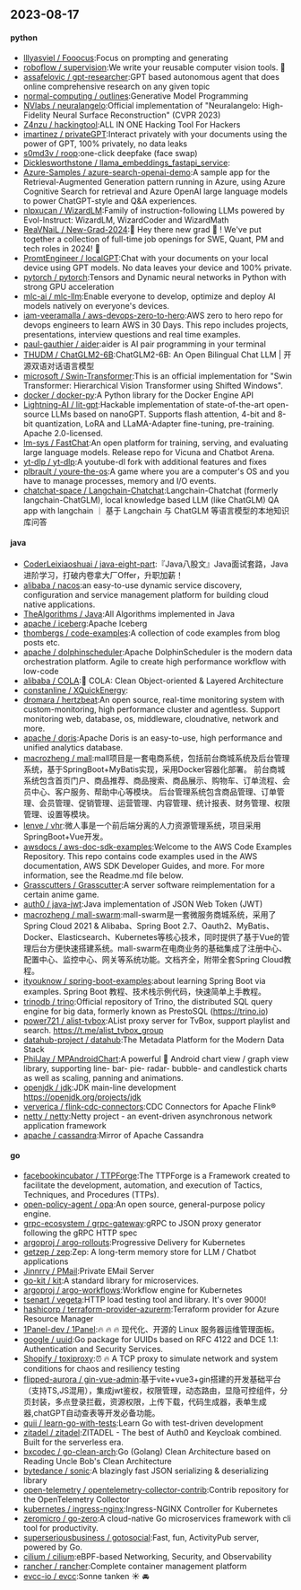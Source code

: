 ## 2023-08-17

#### python
* [lllyasviel / Fooocus](https://github.com/lllyasviel/Fooocus):Focus on prompting and generating
* [roboflow / supervision](https://github.com/roboflow/supervision):We write your reusable computer vision tools.
💜
* [assafelovic / gpt-researcher](https://github.com/assafelovic/gpt-researcher):GPT based autonomous agent that does online comprehensive research on any given topic
* [normal-computing / outlines](https://github.com/normal-computing/outlines):Generative Model Programming
* [NVlabs / neuralangelo](https://github.com/NVlabs/neuralangelo):Official implementation of "Neuralangelo: High-Fidelity Neural Surface Reconstruction" (CVPR 2023)
* [Z4nzu / hackingtool](https://github.com/Z4nzu/hackingtool):ALL IN ONE Hacking Tool For Hackers
* [imartinez / privateGPT](https://github.com/imartinez/privateGPT):Interact privately with your documents using the power of GPT, 100% privately, no data leaks
* [s0md3v / roop](https://github.com/s0md3v/roop):one-click deepfake (face swap)
* [Dicklesworthstone / llama_embeddings_fastapi_service](https://github.com/Dicklesworthstone/llama_embeddings_fastapi_service):
* [Azure-Samples / azure-search-openai-demo](https://github.com/Azure-Samples/azure-search-openai-demo):A sample app for the Retrieval-Augmented Generation pattern running in Azure, using Azure Cognitive Search for retrieval and Azure OpenAI large language models to power ChatGPT-style and Q&A experiences.
* [nlpxucan / WizardLM](https://github.com/nlpxucan/WizardLM):Family of instruction-following LLMs powered by Evol-Instruct: WizardLM, WizardCoder and WizardMath
* [ReaVNaiL / New-Grad-2024](https://github.com/ReaVNaiL/New-Grad-2024):👋
Hey there new grad
🎉
! We've put together a collection of full-time job openings for SWE, Quant, PM and tech roles in 2024!
🚀
* [PromtEngineer / localGPT](https://github.com/PromtEngineer/localGPT):Chat with your documents on your local device using GPT models. No data leaves your device and 100% private.
* [pytorch / pytorch](https://github.com/pytorch/pytorch):Tensors and Dynamic neural networks in Python with strong GPU acceleration
* [mlc-ai / mlc-llm](https://github.com/mlc-ai/mlc-llm):Enable everyone to develop, optimize and deploy AI models natively on everyone's devices.
* [iam-veeramalla / aws-devops-zero-to-hero](https://github.com/iam-veeramalla/aws-devops-zero-to-hero):AWS zero to hero repo for devops engineers to learn AWS in 30 Days. This repo includes projects, presentations, interview questions and real time examples.
* [paul-gauthier / aider](https://github.com/paul-gauthier/aider):aider is AI pair programming in your terminal
* [THUDM / ChatGLM2-6B](https://github.com/THUDM/ChatGLM2-6B):ChatGLM2-6B: An Open Bilingual Chat LLM | 开源双语对话语言模型
* [microsoft / Swin-Transformer](https://github.com/microsoft/Swin-Transformer):This is an official implementation for "Swin Transformer: Hierarchical Vision Transformer using Shifted Windows".
* [docker / docker-py](https://github.com/docker/docker-py):A Python library for the Docker Engine API
* [Lightning-AI / lit-gpt](https://github.com/Lightning-AI/lit-gpt):Hackable implementation of state-of-the-art open-source LLMs based on nanoGPT. Supports flash attention, 4-bit and 8-bit quantization, LoRA and LLaMA-Adapter fine-tuning, pre-training. Apache 2.0-licensed.
* [lm-sys / FastChat](https://github.com/lm-sys/FastChat):An open platform for training, serving, and evaluating large language models. Release repo for Vicuna and Chatbot Arena.
* [yt-dlp / yt-dlp](https://github.com/yt-dlp/yt-dlp):A youtube-dl fork with additional features and fixes
* [plbrault / youre-the-os](https://github.com/plbrault/youre-the-os):A game where you are a computer's OS and you have to manage processes, memory and I/O events.
* [chatchat-space / Langchain-Chatchat](https://github.com/chatchat-space/Langchain-Chatchat):Langchain-Chatchat (formerly langchain-ChatGLM), local knowledge based LLM (like ChatGLM) QA app with langchain ｜ 基于 Langchain 与 ChatGLM 等语言模型的本地知识库问答

#### java
* [CoderLeixiaoshuai / java-eight-part](https://github.com/CoderLeixiaoshuai/java-eight-part):『Java八股文』Java面试套路，Java进阶学习，打破内卷拿大厂Offer，升职加薪！
* [alibaba / nacos](https://github.com/alibaba/nacos):an easy-to-use dynamic service discovery, configuration and service management platform for building cloud native applications.
* [TheAlgorithms / Java](https://github.com/TheAlgorithms/Java):All Algorithms implemented in Java
* [apache / iceberg](https://github.com/apache/iceberg):Apache Iceberg
* [thombergs / code-examples](https://github.com/thombergs/code-examples):A collection of code examples from blog posts etc.
* [apache / dolphinscheduler](https://github.com/apache/dolphinscheduler):Apache DolphinScheduler is the modern data orchestration platform. Agile to create high performance workflow with low-code
* [alibaba / COLA](https://github.com/alibaba/COLA):🥤
COLA: Clean Object-oriented & Layered Architecture
* [constanline / XQuickEnergy](https://github.com/constanline/XQuickEnergy):
* [dromara / hertzbeat](https://github.com/dromara/hertzbeat):An open source, real-time monitoring system with custom-monitoring, high performance cluster and agentless. Support monitoring web, database, os, middleware, cloudnative, network and more.
* [apache / doris](https://github.com/apache/doris):Apache Doris is an easy-to-use, high performance and unified analytics database.
* [macrozheng / mall](https://github.com/macrozheng/mall):mall项目是一套电商系统，包括前台商城系统及后台管理系统，基于SpringBoot+MyBatis实现，采用Docker容器化部署。 前台商城系统包含首页门户、商品推荐、商品搜索、商品展示、购物车、订单流程、会员中心、客户服务、帮助中心等模块。 后台管理系统包含商品管理、订单管理、会员管理、促销管理、运营管理、内容管理、统计报表、财务管理、权限管理、设置等模块。
* [lenve / vhr](https://github.com/lenve/vhr):微人事是一个前后端分离的人力资源管理系统，项目采用SpringBoot+Vue开发。
* [awsdocs / aws-doc-sdk-examples](https://github.com/awsdocs/aws-doc-sdk-examples):Welcome to the AWS Code Examples Repository. This repo contains code examples used in the AWS documentation, AWS SDK Developer Guides, and more. For more information, see the Readme.md file below.
* [Grasscutters / Grasscutter](https://github.com/Grasscutters/Grasscutter):A server software reimplementation for a certain anime game.
* [auth0 / java-jwt](https://github.com/auth0/java-jwt):Java implementation of JSON Web Token (JWT)
* [macrozheng / mall-swarm](https://github.com/macrozheng/mall-swarm):mall-swarm是一套微服务商城系统，采用了 Spring Cloud 2021 & Alibaba、Spring Boot 2.7、Oauth2、MyBatis、Docker、Elasticsearch、Kubernetes等核心技术，同时提供了基于Vue的管理后台方便快速搭建系统。mall-swarm在电商业务的基础集成了注册中心、配置中心、监控中心、网关等系统功能。文档齐全，附带全套Spring Cloud教程。
* [ityouknow / spring-boot-examples](https://github.com/ityouknow/spring-boot-examples):about learning Spring Boot via examples. Spring Boot 教程、技术栈示例代码，快速简单上手教程。
* [trinodb / trino](https://github.com/trinodb/trino):Official repository of Trino, the distributed SQL query engine for big data, formerly known as PrestoSQL (https://trino.io)
* [power721 / alist-tvbox](https://github.com/power721/alist-tvbox):AList proxy server for TvBox, support playlist and search. https://t.me/alist_tvbox_group
* [datahub-project / datahub](https://github.com/datahub-project/datahub):The Metadata Platform for the Modern Data Stack
* [PhilJay / MPAndroidChart](https://github.com/PhilJay/MPAndroidChart):A powerful
🚀
Android chart view / graph view library, supporting line- bar- pie- radar- bubble- and candlestick charts as well as scaling, panning and animations.
* [openjdk / jdk](https://github.com/openjdk/jdk):JDK main-line development https://openjdk.org/projects/jdk
* [ververica / flink-cdc-connectors](https://github.com/ververica/flink-cdc-connectors):CDC Connectors for Apache Flink®
* [netty / netty](https://github.com/netty/netty):Netty project - an event-driven asynchronous network application framework
* [apache / cassandra](https://github.com/apache/cassandra):Mirror of Apache Cassandra

#### go
* [facebookincubator / TTPForge](https://github.com/facebookincubator/TTPForge):The TTPForge is a Framework created to facilitate the development, automation, and execution of Tactics, Techniques, and Procedures (TTPs).
* [open-policy-agent / opa](https://github.com/open-policy-agent/opa):An open source, general-purpose policy engine.
* [grpc-ecosystem / grpc-gateway](https://github.com/grpc-ecosystem/grpc-gateway):gRPC to JSON proxy generator following the gRPC HTTP spec
* [argoproj / argo-rollouts](https://github.com/argoproj/argo-rollouts):Progressive Delivery for Kubernetes
* [getzep / zep](https://github.com/getzep/zep):Zep: A long-term memory store for LLM / Chatbot applications
* [Jinnrry / PMail](https://github.com/Jinnrry/PMail):Private EMail Server
* [go-kit / kit](https://github.com/go-kit/kit):A standard library for microservices.
* [argoproj / argo-workflows](https://github.com/argoproj/argo-workflows):Workflow engine for Kubernetes
* [tsenart / vegeta](https://github.com/tsenart/vegeta):HTTP load testing tool and library. It's over 9000!
* [hashicorp / terraform-provider-azurerm](https://github.com/hashicorp/terraform-provider-azurerm):Terraform provider for Azure Resource Manager
* [1Panel-dev / 1Panel](https://github.com/1Panel-dev/1Panel):🔥
🔥
🔥
现代化、开源的 Linux 服务器运维管理面板。
* [google / uuid](https://github.com/google/uuid):Go package for UUIDs based on RFC 4122 and DCE 1.1: Authentication and Security Services.
* [Shopify / toxiproxy](https://github.com/Shopify/toxiproxy):⏰
🔥
A TCP proxy to simulate network and system conditions for chaos and resiliency testing
* [flipped-aurora / gin-vue-admin](https://github.com/flipped-aurora/gin-vue-admin):基于vite+vue3+gin搭建的开发基础平台（支持TS,JS混用），集成jwt鉴权，权限管理，动态路由，显隐可控组件，分页封装，多点登录拦截，资源权限，上传下载，代码生成器，表单生成器,chatGPT自动查表等开发必备功能。
* [quii / learn-go-with-tests](https://github.com/quii/learn-go-with-tests):Learn Go with test-driven development
* [zitadel / zitadel](https://github.com/zitadel/zitadel):ZITADEL - The best of Auth0 and Keycloak combined. Built for the serverless era.
* [bxcodec / go-clean-arch](https://github.com/bxcodec/go-clean-arch):Go (Golang) Clean Architecture based on Reading Uncle Bob's Clean Architecture
* [bytedance / sonic](https://github.com/bytedance/sonic):A blazingly fast JSON serializing & deserializing library
* [open-telemetry / opentelemetry-collector-contrib](https://github.com/open-telemetry/opentelemetry-collector-contrib):Contrib repository for the OpenTelemetry Collector
* [kubernetes / ingress-nginx](https://github.com/kubernetes/ingress-nginx):Ingress-NGINX Controller for Kubernetes
* [zeromicro / go-zero](https://github.com/zeromicro/go-zero):A cloud-native Go microservices framework with cli tool for productivity.
* [superseriousbusiness / gotosocial](https://github.com/superseriousbusiness/gotosocial):Fast, fun, ActivityPub server, powered by Go.
* [cilium / cilium](https://github.com/cilium/cilium):eBPF-based Networking, Security, and Observability
* [rancher / rancher](https://github.com/rancher/rancher):Complete container management platform
* [evcc-io / evcc](https://github.com/evcc-io/evcc):Sonne tanken
☀️
🚘
